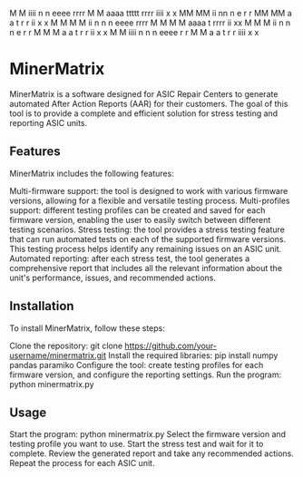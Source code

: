 M     M  iiii  n     n  eeee  rrrr   M     M  aaaa  ttttt rrrr  iiii  x    x
MM   MM   ii   nn    n  e     r   r  MM   MM  a  a    t   r   r   ii    x  x
M M M M   ii   n n   n  eeee  rrrr   M M M M  aaaa    t   rrrr    ii     xx
M  M  M   ii   n  n  n  e     r  r   M  M  M  a  a    t   r  r    ii    x  x
M     M  iiii  n   n n  eeee  r   r  M     M  a  a    t   r   r  iiii  x    x


# MinerMatrix
MinerMatrix is a software designed for ASIC Repair Centers to generate automated After Action Reports (AAR) for their customers. The goal of this tool is to provide a complete and efficient solution for stress testing and reporting ASIC units.
## Features
MinerMatrix includes the following features:

Multi-firmware support: the tool is designed to work with various firmware versions, allowing for a flexible and versatile testing process.
Multi-profiles support: different testing profiles can be created and saved for each firmware version, enabling the user to easily switch between different testing scenarios.
Stress testing: the tool provides a stress testing feature that can run automated tests on each of the supported firmware versions. This testing process helps identify any remaining issues on an ASIC unit.
Automated reporting: after each stress test, the tool generates a comprehensive report that includes all the relevant information about the unit's performance, issues, and recommended actions.


## Installation
To install MinerMatrix, follow these steps:

Clone the repository: git clone https://github.com/your-username/minermatrix.git
Install the required libraries: pip install numpy pandas paramiko
Configure the tool: create testing profiles for each firmware version, and configure the reporting settings.
Run the program: python minermatrix.py

## Usage
Start the program: python minermatrix.py
Select the firmware version and testing profile you want to use.
Start the stress test and wait for it to complete.
Review the generated report and take any recommended actions.
Repeat the process for each ASIC unit.
